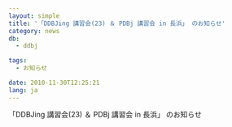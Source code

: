 ```yaml
---
layout: simple
title: '「DDBJing 講習会(23) ＆ PDBj 講習会 in 長浜」 のお知らせ'
category: news
db:
  - ddbj

tags:
  - お知らせ

date: 2010-11-30T12:25:21
lang: ja
---
```


「DDBJing 講習会(23) ＆ PDBj 講習会 in 長浜」 のお知らせ
